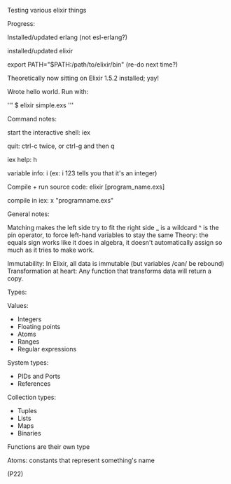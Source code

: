 Testing various elixir things

Progress: 

Installed/updated erlang (not esl-erlang?)

installed/updated elixir

export PATH="$PATH:/path/to/elixir/bin" (re-do next time?)

Theoretically now sitting on Elixir 1.5.2 installed; yay!

Wrote hello world. Run with:

'''
$ elixir simple.exs
'''

Command notes:

start the interactive shell:
iex

quit:
ctrl-c twice, or ctrl-g and then q

iex help:
h

variable info:
i
(ex: i 123 tells you that it's an integer)

Compile + run source code:
elixir [program_name.exs]

compile in iex:
x "programname.exs"

General notes:

Matching makes the left side try to fit the right side
_ is a wildcard
^ is the pin operator, to force left-hand variables to stay the same
Theory: the equals sign works like it does in algebra, it doesn't automatically assign so much as it tries to make work.

Immutability:
In Elixir, all data is immutable
(but variables /can/ be rebound)
Transformation at heart: Any function that transforms data will return a copy.

Types:

Values: 
* Integers
* Floating points
* Atoms
* Ranges
* Regular expressions

System types:
* PIDs and Ports
* References

Collection types:
* Tuples
* Lists
* Maps
* Binaries

Functions are their own type

Atoms: constants that represent something's name

(P22)
